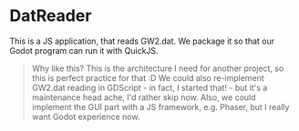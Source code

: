 # DatReader

This is a JS application, that reads GW2.dat. We package it so that our Godot program can run it with QuickJS.

> Why like this? This is the architecture I need for another project, so this is perfect practice for that :D
> We could also re-implement GW2.dat reading in GDScript - in fact, I started that! - but it's a maintenance head ache,
> I'd rather skip now. Also, we could implement the GUI part with a JS framework, e.g. Phaser, but
> I really want Godot experience now.
